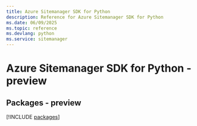 ```yaml
---
title: Azure Sitemanager SDK for Python
description: Reference for Azure Sitemanager SDK for Python
ms.date: 06/09/2025
ms.topic: reference
ms.devlang: python
ms.service: sitemanager
---
```

# Azure Sitemanager SDK for Python - preview
## Packages - preview
[!INCLUDE [packages](sitemanager-index.md)]